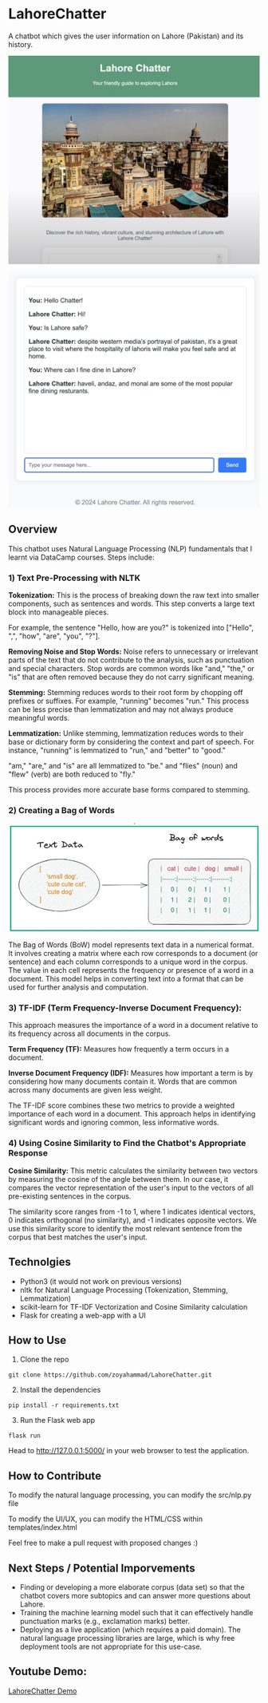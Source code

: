 # LahoreChatter
A chatbot which gives the user information on Lahore (Pakistan) and its history.

[![1](public/img//1.png)](https://www.youtube.com/watch?v=Zh3Ws9C13eI)

[![2](public/img//2.png)](https://www.youtube.com/watch?v=Zh3Ws9C13eI)

## Overview 

This chatbot uses Natural Language Processing (NLP) fundamentals that I learnt via DataCamp courses. Steps include:

### 1) Text Pre-Processing with NLTK

**Tokenization:** This is the process of breaking down the raw text into smaller components, such as sentences and words. This step converts a large text block into manageable pieces. 

For example, the sentence "Hello, how are you?" is tokenized into ["Hello", ",", "how", "are", "you", "?"].

**Removing Noise and Stop Words:** Noise refers to unnecessary or irrelevant parts of the text that do not contribute to the analysis, such as punctuation and special characters. Stop words are common words like "and," "the," or "is" that are often removed because they do not carry significant meaning. 

**Stemming:** Stemming reduces words to their root form by chopping off prefixes or suffixes. For example, "running" becomes "run." This process can be less precise than lemmatization and may not always produce meaningful words.

**Lemmatization:** Unlike stemming, lemmatization reduces words to their base or dictionary form by considering the context and part of speech. For instance, "running" is lemmatized to "run," and "better" to "good." 

"am," "are," and "is" are all lemmatized to "be." and "flies" (noun) and "flew" (verb) are both reduced to "fly."

This process provides more accurate base forms compared to stemming.    

### 2) Creating a Bag of Words

[![3](public/img//3.webp)](https://ayselaydin.medium.com/4-bag-of-words-model-in-nlp-434cb38cdd1b)

The Bag of Words (BoW) model represents text data in a numerical format. It involves creating a matrix where each row corresponds to a document (or sentence) and each column corresponds to a unique word in the corpus. The value in each cell represents the frequency or presence of a word in a document. This model helps in converting text into a format that can be used for further analysis and computation.

### 3) TF-IDF (Term Frequency-Inverse Document Frequency): 

This approach measures the importance of a word in a document relative to its frequency across all documents in the corpus.

**Term Frequency (TF):** Measures how frequently a term occurs in a document.

**Inverse Document Frequency (IDF):** Measures how important a term is by considering how many documents contain it. Words that are common across many documents are given less weight.

The TF-IDF score combines these two metrics to provide a weighted importance of each word in a document. This approach helps in identifying significant words and ignoring common, less informative words.

### 4) Using Cosine Similarity to Find the Chatbot's Appropriate Response

**Cosine Similarity:** This metric calculates the similarity between two vectors by measuring the cosine of the angle between them. In our case, it compares the vector representation of the user's input to the vectors of all pre-existing sentences in the corpus.

The similarity score ranges from -1 to 1, where 1 indicates identical vectors, 0 indicates orthogonal (no similarity), and -1 indicates opposite vectors. We use this similarity score to identify the most relevant sentence from the corpus that best matches the user's input.

## Technolgies

- Python3 (it would not work on previous versions)
- nltk for Natural Language Processing (Tokenization, Stemming, Lemmatization)
- scikit-learn for TF-IDF Vectorization and Cosine Similarity calculation
- Flask for creating a web-app with a UI

## How to Use

1. Clone the repo
```
git clone https://github.com/zoyahammad/LahoreChatter.git
```

2. Install the dependencies

```
pip install -r requirements.txt
```

3. Run the Flask web app

```
flask run
```

Head to http://127.0.0.1:5000/ in your web browser to test the application.

## How to Contribute

To modify the natural language processing, you can modify the src/nlp.py file

To modify the UI/UX, you can modify the HTML/CSS within templates/index.html

Feel free to make a pull request with proposed changes :)

## Next Steps / Potential Imporvements

- Finding or developing a more elaborate corpus (data set) so that the chatbot covers more subtopics and can answer more questions about Lahore.
- Training the machine learning model such that it can effectively handle punctuation marks (e.g., exclamation marks) better.
- Deploying as a live application (which requires a paid domain). The natural language processing libraries are large, which is why free deployment tools are not appropriate for this use-case.


## Youtube Demo:

[LahoreChatter Demo](https://www.youtube.com/watch?v=Zh3Ws9C13eI)
